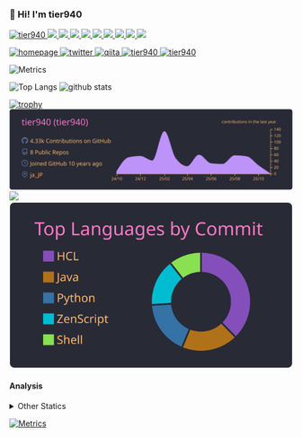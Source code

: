 ### 👋 Hi! I'm tier940

<p align="left"> 
  <a href="https://github.com/tier940/tier940/">
    <img src="https://komarev.com/ghpvc/?username=tier940" alt="tier940" />
  </a>
  <a href="http://twitter.com/tier940">
    <img height="20" src="https://img.shields.io/twitter/follow/tier940?label=Twitter&logo=twitter&style=flat" />
  </a>
  <a href="https://github.com/tier940">
    <img height="20" src="https://img.shields.io/github/followers/tier940?label=follow&logo=github&style=flat" />
  </a>
  <a href="https://www.reddit.com/user/tier940">
    <img height="20" src="https://img.shields.io/reddit/user-karma/combined/tier940?label=Reddit&logo=reddit&style=flat" />
  </a>
  <a href="https://stackoverflow.com/users/17317833/tier940">
    <img height="20" src="https://img.shields.io/stackexchange/stackoverflow/r/17317833?label=StackOverflow&logo=stack-overflow&style=flat" />
  </a>
  <a href="https://zenn.dev/tier940">
    <img height="20" src="https://zenn.badge.nikaera.com/s/tier940/likes" />
  </a>
  <a href="https://zenn.dev/tier940">
    <img height="20" src="https://zenn.badge.nikaera.com/s/tier940/followers" />
  </a>
  <a href="https://zenn.dev/tier940">
    <img height="20" src="https://zenn.badge.nikaera.com/s/tier940/articles" />
  </a>
  <a href="http://qiita.com/tier940">
    <img height="20" src="https://qiita-badge.apiapi.app/s/tier940/posts.svg" />
  </a>
  <a href="http://qiita.com/tier940">
    <img height="20" src="https://qiita-badge.apiapi.app/s/tier940/contributions.svg" />
  </a>
</p>

<p align="left"> 
  <a href="https://tier940.github.io/">
    <img alt="homepage" width="30px" src="https://image.flaticon.com/icons/svg/565/565527.svg" />
  </a>
  <a href="https://twitter.com/tier940">
    <img alt="twitter" width="30px" src="https://image.flaticon.com/icons/svg/123/123728.svg" />
  </a>
  <a href="https://qiita.com/tier940">
    <img alt="qiita" width="30px" src="https://simpleicons.org/icons/qiita.svg" />
  </a>
  <a href="https://dev.to/tier940" target="blank">
    <img src="https://cdn.jsdelivr.net/npm/simple-icons@3.0.1/icons/dev-dot-to.svg" alt="tier940" height="30" width="30" />
  </a>
  <a href="https://stackoverflow.com/users/tier940" target="blank">
    <img src="https://cdn.jsdelivr.net/npm/simple-icons@3.0.1/icons/stackoverflow.svg" alt="tier940" height="30" width="30" />
  </a>
</p>

<!-- ![Metrics](https://metrics.lecoq.io/tier940) -->
![Metrics](https://github.com/tier940/tier940/blob/main/github-metrics.svg)

<p align="left"> 
  <img alt="Top Langs" height="150px" src="https://github-readme-stats.vercel.app/api/top-langs/?username=tier940&layout=compact&count_private=true&show_icons=true&show_icons=true&theme=onedark" />
  <img alt="github stats" height="150px" src="https://github-readme-stats.vercel.app/api?username=tier940&count_private=true&show_icons=true&show_icons=true&theme=onedark" />
</p>

[![trophy](https://github-profile-trophy.vercel.app/?username=tier940&theme=gruvbox)](https://github.com/ryo-ma/github-profile-trophy)
[![](https://raw.githubusercontent.com/tier940/tier940/master/profile-summary-card-output/dracula/0-profile-details.svg)](https://github.com/vn7n24fzkq/github-profile-summary-cards)
[![](https://raw.githubusercontent.com/tier940/tier940/master/profile-summary-card-output/dracula/1-repos-per-language.svg)](https://github.com/vn7n24fzkq/github-profile-summary-cards)
[![](https://raw.githubusercontent.com/tier940/tier940/master/profile-summary-card-output/dracula/2-most-commit-language.svg)](https://github.com/vn7n24fzkq/github-profile-summary-cards)

#### Analysis
<!-- <img height="150" src="https://github.com/tier940/tier940/blob/master/images/stat.svg" alt="Alternative Text"/> -->

<details>
  <summary>Other Statics</summary>
  <!--START_SECTION:waka-->
**🐱 My GitHub Data** 

> 🏆 103 Contributions in the Year 2021
 > 
> 📦 732 Bytes Used in GitHub's Storage 
 > 
> 💼 Opted to Hire
 > 
> 📜 3 Public Repositories 
 > 
> 🔑 0 Private Repositories  
 > 
**I'm an Early 🐤** 

```text
🌞 Morning    22 commits     ████░░░░░░░░░░░░░░░░░░░░░   16.3% 
🌆 Daytime    56 commits     ██████████░░░░░░░░░░░░░░░   41.48% 
🌃 Evening    40 commits     ███████░░░░░░░░░░░░░░░░░░   29.63% 
🌙 Night      17 commits     ███░░░░░░░░░░░░░░░░░░░░░░   12.59%

```
📅 **I'm Most Productive on Saturday** 

```text
Monday       7 commits      █░░░░░░░░░░░░░░░░░░░░░░░░   5.19% 
Tuesday      2 commits      ░░░░░░░░░░░░░░░░░░░░░░░░░   1.48% 
Wednesday    11 commits     ██░░░░░░░░░░░░░░░░░░░░░░░   8.15% 
Thursday     14 commits     ██░░░░░░░░░░░░░░░░░░░░░░░   10.37% 
Friday       24 commits     ████░░░░░░░░░░░░░░░░░░░░░   17.78% 
Saturday     49 commits     █████████░░░░░░░░░░░░░░░░   36.3% 
Sunday       28 commits     █████░░░░░░░░░░░░░░░░░░░░   20.74%

```


📊 **This Week I Spent My Time On** 

```text
⌚︎ Time Zone: Asia/Tokyo

💬 Programming Languages: 
Markdown                 43 mins             ███████████████░░░░░░░░░░   60.74% 
YAML                     24 mins             ████████░░░░░░░░░░░░░░░░░   34.54% 
XML                      3 mins              █░░░░░░░░░░░░░░░░░░░░░░░░   4.72%

🔥 Editors: 
VS Code                  1 hr 11 mins        █████████████████████████   100.0%

💻 Operating System: 
Windows                  1 hr 11 mins        █████████████████████████   100.0%

```

**I Mostly Code in PHP** 

```text
PHP                      1 repo              █████████████████████████   100.0%

```


**Timeline**

![Chart not found](https://raw.githubusercontent.com/tier940/tier940/main/charts/bar_graph.png) 


 Last Updated on 04/11/2021
<!--END_SECTION:waka-->
</details>

[![Metrics](https://github.com/tier940/tier940/actions/workflows/main.yml/badge.svg)](https://github.com/tier940/tier940/actions/workflows/main.yml)
